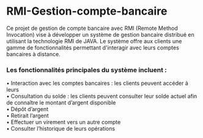 # RMI-Gestion-compte-bancaire
Ce projet de gestion de compte bancaire avec RMI (Remote Method Invocation) vise à développer un système de gestion bancaire distribué en utilisant la technologie RMI de JAVA. Le système offre aux clients une gamme de fonctionnalités permettant d'interagir avec leurs comptes bancaires à distance.  

### Les fonctionnalités principales du système incluent :  

•	Interaction avec les comptes bancaires : les clients peuvent accéder à leurs  
•	Consultation du solde : les clients peuvent consulter leur solde actuel afin de connaître le montant d’argent disponible  
•	Dépôt d’argent  
•	Retirait l’argent  
•	Effectuer un virement vers un autre compte  
•	Consulter l’historique de leurs opérations  
